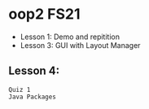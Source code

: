 # oop2 FS21

- Lesson 1: Demo and repitition
- Lesson 3: GUI with Layout Manager

Lesson 4: 
-
	Quiz 1
	Java Packages


